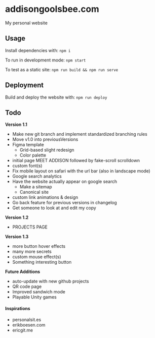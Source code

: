 # addisongoolsbee.com

My personal website

## Usage

Install dependencies with: `npm i`

To run in development mode: `npm start`

To test as a static site: `npm run build && npm run serve`

## Deployment

Build and deploy the website with: `npm run deploy`

## Todo

**Version 1.1**
- Make new git branch and implement standardized branching rules
- Move v1.0 into previousVersions 
- Figma template
    - Grid-based slight redesign
    - Color palette
- initial page MEET ADDISON followed by fake-scroll scrolldown
- custom font(s)
- Fix mobile layout on safari with the url bar (also in landscape mode)
- Google search analytics
- Have the website actually appear on google search
    - Make a sitemap
    - Canonical site
- custom link animations & design
- Go back feature for previous versions in changelog
- Get someone to look at and edit my copy

**Version 1.2**
- PROJECTS PAGE

**Version 1.3**
- more button hover effects
- many more secrets
- custom mouse effect(s)
- Something interesting button


**Future Additions**
- auto-update with new github projects
- QR code page
- Improved sandwich mode
- Playable Unity games 



#### Inspirations
- personalsit.es
- erikboesen.com
- ericgit.me
